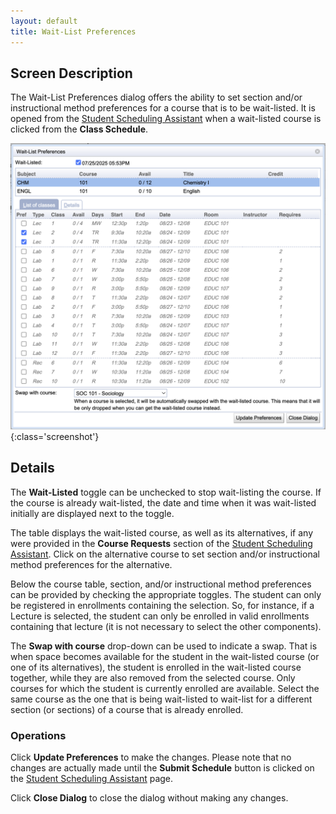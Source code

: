 ```yaml
---
layout: default
title: Wait-List Preferences
---
```



## Screen Description

The Wait-List Preferences dialog offers the ability to set section and/or instructional method preferences for a course that is to be wait-listed. It is opened from the [Student Scheduling Assistant](student-scheduling-assistant) when a wait-listed course is clicked from the **Class Schedule**.

![Alternatives for Class](images/wait-list-preferences-for-a-course.png){:class='screenshot'}

## Details

The **Wait-Listed** toggle can be unchecked to stop wait-listing the course. If the course is already wait-listed, the date and time when it was wait-listed initially are displayed next to the toggle.

The table displays the wait-listed course, as well as its alternatives, if any were provided in the **Course Requests** section of the [Student Scheduling Assistant](student-scheduling-assistant). Click on the alternative course to set section and/or instructional method preferences for the alternative.

Below the course table, section, and/or instructional method preferences can be provided by checking the appropriate toggles. The student can only be registered in enrollments containing the selection. So, for instance, if a Lecture is selected, the student can only be enrolled in valid enrollments containing that lecture (it is not necessary to select the other components).

The **Swap with course** drop-down can be used to indicate a swap. That is when space becomes available for the student in the wait-listed course (or one of its alternatives), the student is enrolled in the wait-listed course together, while they are also removed from the selected course. Only courses for which the student is currently enrolled are available. Select the same course as the one that is being wait-listed to wait-list for a different section (or sections) of a course that is already enrolled.


### Operations

Click **Update Preferences** to make the changes. Please note that no changes are actually made until the **Submit Schedule** button is clicked on the [Student Scheduling Assistant](student-scheduling-assistant) page.

Click **Close Dialog** to close the dialog without making any changes.